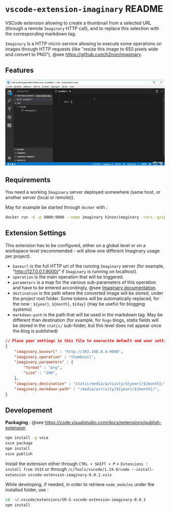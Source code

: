 # `vscode-extension-imaginary` README

 VSCode extension allowing to create a thumbnail from a selected URL (through a remote `Imaginary` HTTP call), and to replace this selection with the corresponding markdown tag.

 `Imaginary` is a HTTP micro-service allowing to execute some operations on images through HTTP requests (like "resize this image to 650 pixels wide and convert to PNG"), @see https://github.com/h2non/imaginary.

## Features

![](vscode-extension-imaginary.gif)

## Requirements

You need a working `Imaginary` server deployed somewhere (same host, or another server (local or remote)).

May for example be started through `docker` with  :

```bash
docker run -d -p 9000:9000 --name imaginary h2non/imaginary -cors -gzip -enable-url-source -enable-auth-forwarding
```

## Extension Settings

This extension has to be configured, either on a global level or on a workspace level (recommended - will allow one different Imaginary usage per project).

- `baseurl` is the full HTTP url of the running `Imaginary` server (for example, "http://127.0.0.1:9000/" if `Imaginary` is running on localhost).
- `operation` is the main operation that will be triggered. 
- `parameters` is a map for the various sub-parameters of this operation and have to be entered accordingly, @see [Imaginary documentation](https://github.com/h2non/imaginary#http-api).
- `destination` is the path where the converted image will be stored, under the project root folder. Some tokens will be automatically replaced, for the now : `${year}`, `${month}`, `${day}` (may be useful for blogging systems)
- `markdown-path` is the path that will be used in the markdown tag. May be different than destination (for example, for `hugo` blogs, statis fields will be stored in the `static/` sub-folder, but this level does not appear once the blog is published)

```json
// Place your settings in this file to overwrite default and user settings.
{
    "imaginary.baseurl" : "http://192.168.8.4:9000",
    "imaginary.operation" : "thumbnail",
    "imaginary.parameters" : {
        "format" : "png",
        "size" : "200",
    },
    "imaginary.destination" : "static/media/activity/${year}/${month}/",  
    "imaginary.markdown-path" : "/media/activity/${year}/${month}/",  
}
```

## Developement

**Packaging** : @see https://code.visualstudio.com/docs/extensions/publish-extension

```bash
npm install -g vsce
vsce package
npm install
vsce publish
```

Install the extension either through `CTRL + SHIFT + P` > `Extensions : install from VSIX` or through `/c/Tools/vscode/1.19.0/code --install-extension vscode-extension-imaginary-0.0.1.vsix`

While developing, if needed, in order to retrieve `node_modules` under the installed folder, use :

```bash
cd  ~/.vscode/extensions/SR-G.vscode-extension-imaginary-0.0.1
npm install
```